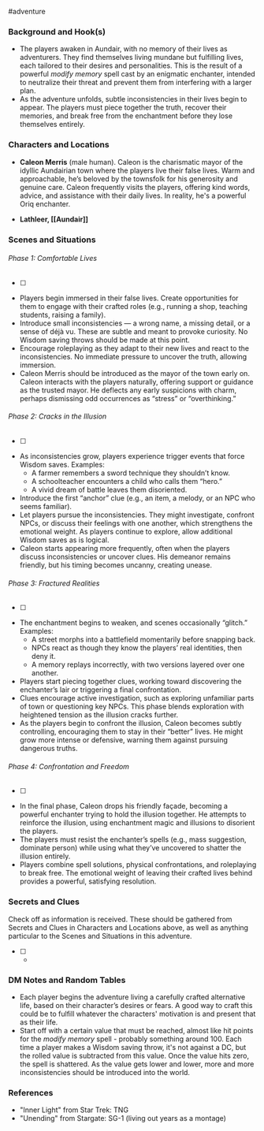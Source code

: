  #adventure 

### Background and Hook(s)

* The players awaken in Aundair, with no memory of their lives as adventurers. They find themselves living mundane but fulfilling lives, each tailored to their desires and personalities. This is the result of a powerful *modify memory* spell cast by an enigmatic enchanter, intended to neutralize their threat and prevent them from interfering with a larger plan.
* As the adventure unfolds, subtle inconsistencies in their lives begin to appear. The players must piece together the truth, recover their memories, and break free from the enchantment before they lose themselves entirely.

### Characters and Locations

* **Caleon Merris** (male human). Caleon is the charismatic mayor of the idyllic Aundairian town where the players live their false lives. Warm and approachable, he’s beloved by the townsfolk for his generosity and genuine care. Caleon frequently visits the players, offering kind words, advice, and assistance with their daily lives. In reality, he's a powerful Oriq enchanter.

* **Lathleer, [[Aundair]]**

### Scenes and Situations

###### Phase 1: Comfortable Lives
 - [ ] 
- Players begin immersed in their false lives. Create opportunities for them to engage with their crafted roles (e.g., running a shop, teaching students, raising a family).
- Introduce small inconsistencies — a wrong name, a missing detail, or a sense of déjà vu. These are subtle and meant to provoke curiosity. No Wisdom saving throws should be made at this point.
- Encourage roleplaying as they adapt to their new lives and react to the inconsistencies. No immediate pressure to uncover the truth, allowing immersion.
- Caleon Merris should be introduced as the mayor of the town early on. Caleon interacts with the players naturally, offering support or guidance as the trusted mayor. He deflects any early suspicions with charm, perhaps dismissing odd occurrences as “stress” or “overthinking.”

###### Phase 2: Cracks in the Illusion
 - [ ] 
- As inconsistencies grow, players experience trigger events that force Wisdom saves. Examples:
	- A farmer remembers a sword technique they shouldn’t know.
	- A schoolteacher encounters a child who calls them “hero.”
	- A vivid dream of battle leaves them disoriented.
- Introduce the first “anchor” clue (e.g., an item, a melody, or an NPC who seems familiar).
- Let players pursue the inconsistencies. They might investigate, confront NPCs, or discuss their feelings with one another, which strengthens the emotional weight. As players continue to explore, allow additional Wisdom saves as is logical.
- Caleon starts appearing more frequently, often when the players discuss inconsistencies or uncover clues. His demeanor remains friendly, but his timing becomes uncanny, creating unease.

###### Phase 3: Fractured Realities
 - [ ] 
- The enchantment begins to weaken, and scenes occasionally “glitch.” Examples:
	- A street morphs into a battlefield momentarily before snapping back.
	- NPCs react as though they know the players’ real identities, then deny it.
	- A memory replays incorrectly, with two versions layered over one another.
- Players start piecing together clues, working toward discovering the enchanter’s lair or triggering a final confrontation.
- Clues encourage active investigation, such as exploring unfamiliar parts of town or questioning key NPCs. This phase blends exploration with heightened tension as the illusion cracks further.
- As the players begin to confront the illusion, Caleon becomes subtly controlling, encouraging them to stay in their “better” lives. He might grow more intense or defensive, warning them against pursuing dangerous truths.

###### Phase 4: Confrontation and Freedom
 - [ ] 
- In the final phase, Caleon drops his friendly façade, becoming a powerful enchanter trying to hold the illusion together. He attempts to reinforce the illusion, using enchantment magic and illusions to disorient the players.
- The players must resist the enchanter’s spells (e.g., mass suggestion, dominate person) while using what they’ve uncovered to shatter the illusion entirely.
- Players combine spell solutions, physical confrontations, and roleplaying to break free. The emotional weight of leaving their crafted lives behind provides a powerful, satisfying resolution.

### Secrets and Clues
Check off as information is received. These should be gathered from Secrets and Clues in Characters and Locations above, as well as anything particular to the Scenes and Situations in this adventure.

 - [ ] -

### DM Notes and Random Tables

- Each player begins the adventure living a carefully crafted alternative life, based on their character’s desires or fears. A good way to craft this could be to fulfill whatever the characters' motivation is and present that as their life.
- Start off with a certain value that must be reached, almost like hit points for the *modify memory* spell - probably something around 100. Each time a player makes a Wisdom saving throw, it's not against a DC, but the rolled value is subtracted from this value. Once the value hits zero, the spell is shattered. As the value gets lower and lower, more and more inconsistencies should be introduced into the world.

### References

- "Inner Light" from Star Trek: TNG
- "Unending" from Stargate: SG-1 (living out years as a montage)
